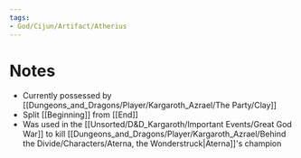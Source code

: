 ```yaml
---
tags:
- God/Cijun/Artifact/Atherius
---
```


# Notes
- Currently possessed by [[Dungeons_and_Dragons/Player/Kargaroth_Azrael/The Party/Clay]]
- Split [[Beginning]] from [[End]]
- Was used in the [[Unsorted/D&D_Kargaroth/Important Events/Great God War]] to kill [[Dungeons_and_Dragons/Player/Kargaroth_Azrael/Behind the Divide/Characters/Aterna, the Wonderstruck|Aterna]]'s champion